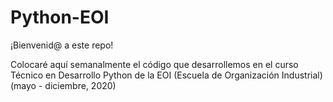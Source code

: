 # Python-EOI

¡Bienvenid@ a este repo!

Colocaré aquí semanalmente el código que desarrollemos en el curso Técnico en Desarrollo Python de la EOI
(Escuela de Organización Industrial) (mayo - diciembre, 2020)
